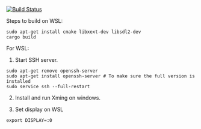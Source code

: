 [![Build Status](https://travis-ci.org/pchmielowski/Rust-learning.svg?branch=master)](https://travis-ci.org/pchmielowski/Rust-learning)

Steps to build on WSL:

```
sudo apt-get install cmake libxext-dev libsdl2-dev
cargo build
```

For WSL:
1. Start SSH server.
```
sudo apt-get remove openssh-server
sudo apt-get install openssh-server # To make sure the full version is installed
sudo service ssh --full-restart
```

2. Install and run Xming on windows.

3. Set display on WSL
```
export DISPLAY=:0
```
